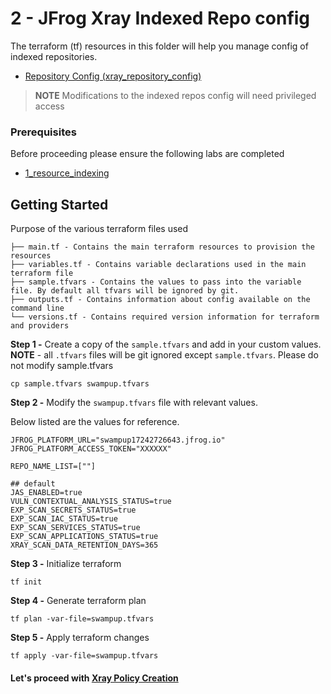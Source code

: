 # 2 - JFrog Xray Indexed Repo config 

The terraform (tf) resources in this folder will help you manage config of indexed repositories.

- [Repository Config (xray_repository_config)](https://registry.terraform.io/providers/jfrog/xray/latest/docs/resources/repository_config)

> **NOTE**
> Modifications to the indexed repos config will need privileged access

### Prerequisites
Before proceeding please ensure the following labs are completed
- [1_resource_indexing](../1_resource_indexing/)
  
## Getting Started
Purpose of the various terraform files used 

```
├── main.tf - Contains the main terraform resources to provision the resources
├── variables.tf - Contains variable declarations used in the main terraform file
├── sample.tfvars - Contains the values to pass into the variable file. By default all tfvars will be ignored by git.
├── outputs.tf - Contains information about config available on the command line
└── versions.tf - Contains required version information for terraform and providers
```

**Step 1 -** Create a copy of the `sample.tfvars` and add in your custom values. **NOTE** - all `.tfvars` files will be git ignored except `sample.tfvars`. Please do not modify sample.tfvars
```
cp sample.tfvars swampup.tfvars
```

**Step 2 -** Modify the `swampup.tfvars` file with relevant values. 

Below listed are the values for reference.
```
JFROG_PLATFORM_URL="swampup17242726643.jfrog.io" 
JFROG_PLATFORM_ACCESS_TOKEN="XXXXXX"

REPO_NAME_LIST=[""]

## default
JAS_ENABLED=true
VULN_CONTEXTUAL_ANALYSIS_STATUS=true
EXP_SCAN_SECRETS_STATUS=true
EXP_SCAN_IAC_STATUS=true
EXP_SCAN_SERVICES_STATUS=true
EXP_SCAN_APPLICATIONS_STATUS=true
XRAY_SCAN_DATA_RETENTION_DAYS=365
```

**Step 3 -** Initialize terraform 
```
tf init
```

**Step 4 -** Generate terraform plan
```
tf plan -var-file=swampup.tfvars
```

**Step 5 -** Apply terraform changes
```
tf apply -var-file=swampup.tfvars
```

#### Let's proceed with [Xray Policy Creation](../3_policies/)